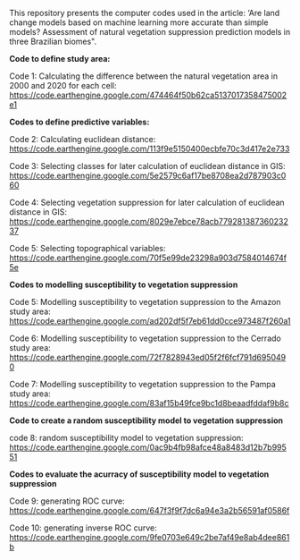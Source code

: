 This repository presents the computer codes used in the article: ‘Are land change models based on machine learning more accurate than simple models? Assessment of natural vegetation suppression prediction models in three Brazilian biomes".

**Code to define study area:**

Code 1: Calculating the difference between the natural vegetation area in 2000 and 2020 for each cell: https://code.earthengine.google.com/474464f50b62ca5137017358475002e1

**Codes to define predictive variables:**

Code 2: Calculating euclidean distance: https://code.earthengine.google.com/113f9e5150400ecbfe70c3d417e2e733

Code 3: Selecting classes for later calculation of euclidean distance in GIS: https://code.earthengine.google.com/5e2579c6af17be8708ea2d787903c060

Code 4: Selecting vegetation suppression for later calculation of euclidean distance in GIS: https://code.earthengine.google.com/8029e7ebce78acb77928138736023237

Code 5: Selecting topographical variables: https://code.earthengine.google.com/70f5e99de23298a903d7584014674f5e

**Codes to modelling susceptibility to vegetation suppression**

Code 5: Modelling susceptibility to vegetation suppression to the Amazon study area: https://code.earthengine.google.com/ad202df5f7eb61dd0cce973487f260a1

Code 6: Modelling susceptibility to vegetation suppression to the Cerrado study area: https://code.earthengine.google.com/72f7828943ed05f2f6fcf791d6950490

Code 7: Modelling susceptibility to vegetation suppression to the Pampa study area: https://code.earthengine.google.com/83af15b49fce9bc1d8beaadfddaf9b8c

**Code to create a random susceptibility model to vegetation suppression**

code 8: random susceptibility model to vegetation suppression: https://code.earthengine.google.com/0ac9b4fb98afce48a8483d12b7b99551

**Codes to evaluate the acurracy of susceptibility model to vegetation suppression**

Code 9: generating ROC curve: https://code.earthengine.google.com/647f3f9f7dc6a94e3a2b56591af0586f

Code 10: generating inverse ROC curve: https://code.earthengine.google.com/9fe0703e649c2be7af49e8ab4dee861b
